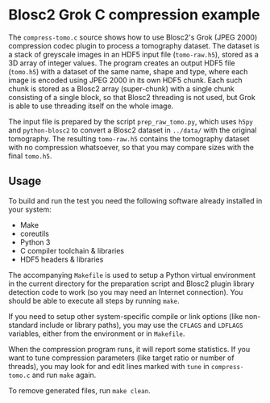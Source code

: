 # Blosc2 Grok C compression example

The `compress-tomo.c` source shows how to use Blosc2's Grok (JPEG 2000) compression codec plugin to process a tomography dataset. The dataset is a stack of greyscale images in an HDF5 input file (`tomo-raw.h5`), stored as a 3D array of integer values. The program creates an output HDF5 file (`tomo.h5`) with a dataset of the same name, shape and type, where each image is encoded using JPEG 2000 in its own HDF5 chunk. Each such chunk is stored as a Blosc2 array (super-chunk) with a single chunk consisting of a single block, so that Blosc2 threading is not used, but Grok is able to use threading itself on the whole image.

The input file is prepared by the script `prep_raw_tomo.py`, which uses `h5py` and `python-blosc2` to convert a Blosc2 dataset in `../data/` with the original tomography. The resulting `tomo-raw.h5` contains the tomography dataset with no compression whatsoever, so that you may compare sizes with the final `tomo.h5`.

## Usage

To build and run the test you need the following software already installed in your system:

- Make
- coreutils
- Python 3
- C compiler toolchain & libraries
- HDF5 headers & libraries

The accompanying `Makefile` is used to setup a Python virtual environment in the current directory for the preparation script and Blosc2 plugin library detection code to work (so you may need an Internet connection).  You should be able to execute all steps by running `make`.

If you need to setup other system-specific compile or link options (like non-standard include or library paths), you may use the `CFLAGS` and `LDFLAGS` variables, either from the environment or in `Makefile`.

When the compression program runs, it will report some statistics.  If you want to tune compression parameters (like target ratio or number of threads), you may look for and edit lines marked with `tune` in `compress-tomo.c` and run `make` again.

To remove generated files, run `make clean`.
